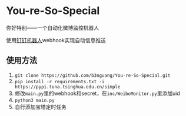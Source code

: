 # You-re-So-Special

你好特别——一个自动化微博监控机器人

使用[钉钉机器人](https://github.com/zhuifengshen/DingtalkChatbot)webhook实现自动信息推送

## 使用方法

1.   `git clone https://github.com/b3nguang/You-re-So-Special.git`
2.   `pip install -r requirements.txt -i https://pypi.tuna.tsinghua.edu.cn/simple`
3.   修改`main.py`里的webhook和secret，在`inc/WeiboMonitor.py`里添加uid
4.   `python3 main.py`
5.   自行添加宝塔定时任务
